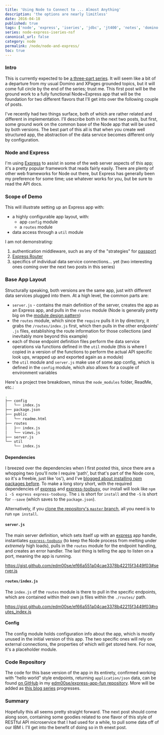 ```yaml
---
title: 'Using Node to Connect to ... Almost Anything'
description: 'the options are nearly limitless'
date: 2016-04-18
published: true
tags: ['node', 'express', 'iseries', 'jdbc', 'jt400', 'notes', 'domino', 'nsf']
series: node-express-iseries-nsf
canonical_url: false
category: node
permalink: /node/node-and-express/
toc: true
---
```


<!-- {% include series.html %} -->

### Intro

This is currently expected to be [a three-part series](/node-express-app-fun/). It will seem like a bit of a departure from my usual Domino and XPages grounded topics, but it will come full circle by the end of the series; trust me. This first post will be the ground work to a fully functional Node+Express app that will be the foundation for two different flavors that I'll get into over the following couple of posts.

I've recently had two things surface, both of which are rather related and different in implementation. I'll describe both in the next two posts, but first, some ground work on the common base of the Node app that will be used by both versions. The best part of this all is that when you create well structured app, the abstraction of the data service becomes different only by configuration.

### Node and Express

I'm using [Express](https://expressjs.com/) to assist in some of the web server aspects of this app; it's a pretty popular framework that reads fairly easily. There are plenty of other web frameworks for Node out there, but Express has generally been my preference for some time; use whatever works for you, but be sure to read the API docs.

### Scope of Demo

This will illustrate setting up an Express app with:

* a highly configurable app layout, with:
  * app `config` module
  * a `routes` module
* data access through a `util` module

I am not demonstrating:

1. authentication middleware, such as any of the "strategies" for [passport](https://passportjs.org/)
2. [Express Router](https://expressjs.com/en/4x/api.html#router)
3. specifics of individual data service connections... yet (two interesting ones coming over the next two posts in this series)

### Base App Layout

Structurally speaking, both versions are the same app, just with different data services plugged into them. At a high level, the common parts are:

* `server.js` - contains the main definition of the server, creates the app as an Express app, and pulls in the `routes` module (Node is generally pretty big on the [module design pattern](https://addyosmani.com/resources/essentialjsdesignpatterns/book/#modulepatternjavascript))
* the `routes`  module, which since the `require` pulls it in by directory, it grabs the `/routes/index.js` first, which then pulls in the other endpoints' `.js` files, establishing the route information for those collections (and inevitably more beyond this example)
* each of those endpoint definition files perform the data service operations via functions defined in the `util` module (this is where I copied in a version of the functions to perform the actual API specific look ups, wrapped up and exported again as a module)
* the `util` module and `server.js` make use of some app config, which is defined in the `config` module, which also allows for a couple of environment variables

Here's a project tree breakdown, minus the `node_modules` folder, ReadMe, etc.:

```bash
.
├── config
│   └── index.js
├── package.json
├── public
│   └── readme.html
├── routes
│   ├── index.js
│   └── views.js
├── server.js
└── util
    └── index.js
```

#### Dependencies

I breezed over the dependencies when I first posted this, since there are a whopping two (you'll note I require 'path', but that's part of the Node core, so it's a freebie, just like 'os'), and I've [blogged about installing npm packages before](/task-runners-with-domino-apps/). To make a long story short, with the required dependencies of [express](https://www.npmjs.com/package/express) and [express-toobusy](https://www.npmjs.com/package/express-toobusy), our install will look like `npm i -S express express-toobusy`. The `i` is short for `install` and the `-S` is short for `--save` (which saves to the `package.json`).

Alternatively, if you [clone the repository's `master` branch](https://github.com/edm00se/express-app-fun/tree/master), all you need is to run `npm install`.

#### `server.js`

The main server definition, which sets itself up with an [express](https://expressjs.com/) app handle, instantiates [`express-toobusy`](https://www.npmjs.com/package/express-toobusy) (to keep the Node process from melting under _extremely_ high loads), pulls in the `routes` module for the endpoint handling, and creates an error handler. The last thing is telling the app to listen on a port, meaning the app is running.

https://gist.github.com/edm00se/ef66a551a04cae3378b42215f3449f03#server.js

#### `routes/index.js`

The `index.js` of the `routes` module is there to pull in the specific endpoints, which are contained within their own js files within the `./routes/` path.

https://gist.github.com/edm00se/ef66a551a04cae3378b42215f3449f03#routes_index.js

#### Config

The config module holds configuration info about the app, which is mostly unused in the initial version of this app. The two specific ones will rely on external connections, the properties of which will get stored here. For now, it's a placeholder module.

### Code Repository

The code for this base version of the app in its entirety, confirmed working with "hello world" style endpoints, returning `application/json` data, can be found [on GitHub](https://github.com/edm00se/express-app-fun) in my [edm00se/express-app-fun repository](https://github.com/edm00se/express-app-fun). More will be added as [this blog series](/node-express-app-fun/) progresses.

### Summary

Hopefully this all seems pretty straight forward. The next post should come along soon, containing some goodies related to one flavor of this style of RESTful API microservice that I had used for a while, to pull some data off of our IBM i. I'll get into the benefit of doing so in th enext post.
